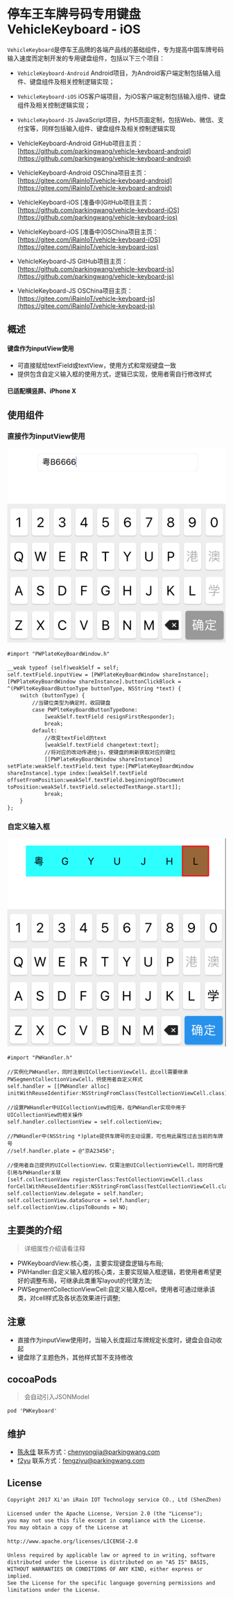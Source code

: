 
# 停车王车牌号码专用键盘 VehicleKeyboard - iOS

`VehicleKeyboard`是停车王品牌的各端产品线的基础组件，专为提高中国车牌号码输入速度而定制开发的专用键盘组件，包括以下三个项目：

- `VehicleKeyboard-Android` Android项目，为Android客户端定制包括输入组件、键盘组件及相关控制逻辑实现；
- `VehicleKeyboard-iOS` iOS客户端项目，为iOS客户端定制包括输入组件、键盘组件及相关控制逻辑实现；
- `VehicleKeyboard-JS` JavaScript项目，为H5页面定制，包括Web、微信、支付宝等，同样包括输入组件、键盘组件及相关控制逻辑实现

- VehicleKeyboard-Android GitHub项目主页： [https://github.com/parkingwang/vehicle-keyboard-android](https://github.com/parkingwang/vehicle-keyboard-android)
- VehicleKeyboard-Android OSChina项目主页： [https://gitee.com/iRainIoT/vehicle-keyboard-android](https://gitee.com/iRainIoT/vehicle-keyboard-android)

- VehicleKeyboard-iOS [准备中]GitHub项目主页： [https://github.com/parkingwang/vehicle-keyboard-iOS](https://github.com/parkingwang/vehicle-keyboard-ios)
- VehicleKeyboard-iOS [准备中]OSChina项目主页： [https://gitee.com/iRainIoT/vehicle-keyboard-iOS](https://gitee.com/iRainIoT/vehicle-keyboard-ios)

- VehicleKeyboard-JS GitHub项目主页： [https://github.com/parkingwang/vehicle-keyboard-js](https://github.com/parkingwang/vehicle-keyboard-js)
- VehicleKeyboard-JS OSChina项目主页： [https://gitee.com/iRainIoT/vehicle-keyboard-js](https://gitee.com/iRainIoT/vehicle-keyboard-js)

## 概述

#### 键盘作为inputView使用

* 可直接赋给textField或textView，使用方式和常规键盘一致
* 提供包含自定义输入框的使用方式，逻辑已实现，使用者需自行修改样式

#### 已适配横竖屏、iPhone X


## 使用组件

### 直接作为inputView使用

![](./PWK_TEXTFIELD.png)

```
#import "PWPlateKeyBoardWindow.h"

__weak typeof (self)weakSelf = self;
self.textField.inputView = [PWPlateKeyBoardWindow shareInstance];
[PWPlateKeyBoardWindow shareInstance].buttonClickBlock = ^(PWPlteKeyBoardButtonType buttonType, NSString *text) {
    switch (buttonType) {
        //当键位类型为确定时，收回键盘
        case PWPlteKeyBoardButtonTypeDone:
            [weakSelf.textField resignFirstResponder];
            break;
        default:
            //改变textField的text
            [weakSelf.textField changetext:text];
            //将对应的改动传递给js，使键盘的刷新获取对应的键位
            [[PWPlateKeyBoardWindow shareInstance] setPlate:weakSelf.textField.text type:[PWPlateKeyBoardWindow shareInstance].type index:[weakSelf.textField offsetFromPosition:weakSelf.textField.beginningOfDocument toPosition:weakSelf.textField.selectedTextRange.start]];
            break;
    }
};
```

### 自定义输入框

![](./PWK_CUSTOMVIEW.png)

```
#import "PWHandler.h"

//实例化PWHandler，同时注册UICollectionViewCell，此cell需要继承PWSegmentCollectionViewCell，供使用者自定义样式
self.handler = [[PWHandler alloc] initWithReuseIdentifier:NSStringFromClass(TestCollectionViewCell.class)];

//设置PWHandler中UICollectionView的应用，在PWHandler实现中用于UICollectionView的相关操作
self.handler.collectionView = self.collectionView;

//PWHandler中(NSString *)plate提供车牌号的主动设置，可也用此属性过去当前的车牌号
//self.handler.plate = @"京A23456";

//使用者自己提供的UICollectionView，仅需注册UICollectionViewCell，同时将代理引用与PWHandler关联
[self.collectionView registerClass:TestCollectionViewCell.class forCellWithReuseIdentifier:NSStringFromClass(TestCollectionViewCell.class)];
self.collectionView.delegate = self.handler;
self.collectionView.dataSource = self.handler;
self.collectionView.clipsToBounds = NO;

```

## 主要类的介绍

> 详细属性介绍请看注释

* PWKeyboardView:核心类，主要实现键盘逻辑与布局;
* PWHandler:自定义输入框的核心类，主要实现输入框逻辑，若使用者希望更好的调整布局，可继承此类重写layout的代理方法;
* PWSegmentCollectionViewCell:自定义输入框cell，使用者可通过继承该类，对cell样式及各状态效果进行调整;


## 注意

* 直接作为inputView使用时，当输入长度超过车牌规定长度时，键盘会自动收起
* 键盘除了主题色外，其他样式暂不支持修改

## cocoaPods

> 会自动引入JSONModel

```
pod 'PWKeyboard'
```

## 维护

- [陈永佳](https://github.com/yoojia) 联系方式：chenyongjia@parkingwang.com
- [f2yu](https://github.com/f2yu) 联系方式：fengziyu@parkingwang.com

## License

    Copyright 2017 Xi'an iRain IOT Technology service CO., Ltd (ShenZhen)

    Licensed under the Apache License, Version 2.0 (the "License");
    you may not use this file except in compliance with the License.
    You may obtain a copy of the License at

    http://www.apache.org/licenses/LICENSE-2.0

    Unless required by applicable law or agreed to in writing, software
    distributed under the License is distributed on an "AS IS" BASIS,
    WITHOUT WARRANTIES OR CONDITIONS OF ANY KIND, either express or implied.
    See the License for the specific language governing permissions and
    limitations under the License.